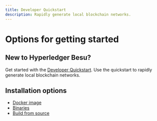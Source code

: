```yaml
---
title: Developer Quickstart
description: Rapidly generate local blockchain networks.
---
```


# Options for getting started 

## New to Hyperledger Besu?  

Get started with the [Developer Quickstart](../../../Tutorials/Developer-Quickstart.md).
Use the quickstart to rapidly generate local blockchain networks.

## Installation options 

* [Docker image](Run-Docker-Image.md) 
* [Binaries](Install-Binaries.md) 
* [Build from source](Build-from-source.md)  